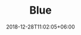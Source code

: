 ---
title: "Blue"
date: 2018-12-28T11:02:05+06:00 
# type don't remove or customize
type : "docs"
---